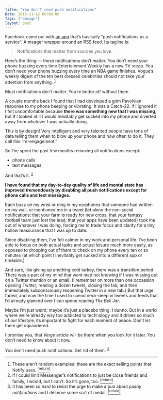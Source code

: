 ```yaml
---
title: "You don't need push notifications"
Date: 2015-11-12 00:00:00
Tags: ["design"]
layout: post
---
```


<p>Facebook came out with <a href="https://notify.co/">an app</a> that’s basically “push notifications as a service”.  A meager wrapper around an RSS feed.  Its tagline is:</p>


<blockquote>
<p>Notifications that matter from sources you love.</p>
</blockquote>


<p>Here’s the thing — these notifications don’t matter. You don’t need your phone buzzing every time Entertainment Weekly has a new TV recap.  You don’t need your phone buzzing every time an NBA game finishes. Vogue’s weekly digest of the ten best dressed celebrities should not take your attention from anything.  <sup class="footnote-ref" id="fnref:1"><a href="#fn:1" rel="footnote">1</a></sup></p>


<p>Most notifications don’t matter.  You’re better off without them.</p>


<p>A couple months back I found that I had developed a grim Pavolvian response to my phone beeping or vibrating.  It was a Catch-22: if I ignored it I felt uncomfortable because <strong>there was something new that I was missing</strong>, but if I looked at it I would inevitably get sucked into my phone and diverted away from whatever I was actually doing.</p>


<p>This is by design!  Very intelligent and very talented people have tons of data telling them when to blow up your phone and how often to do it.  They call this “re-engagement.”</p>


<p>So I’ve spent the past few months removing all notifications except:</p>


<ul>
<li>phone calls</li>
<li>text messages</li>
</ul>


<p>And that’s it. <sup class="footnote-ref" id="fnref:2"><a href="#fn:2" rel="footnote">2</a></sup></p>


<p><strong>I have found that my day-to-day quality of life and mental state has improved tremendously by disabling all push notifications except for phone calls and text messages.</strong></p>


<p>Each buzz on my wrist or ding in my earphones that someone had written on my wall, or mentioned me in a tweet (let alone the non-social notifications: that your farm is ready for new crops, that your fantasy football team just lost the lead; that your apps have been updated) took me out of whatever I was doing, forcing me to trade focus and clarity for a tiny, hollow reassurance that I was up to date.</p>


<p>Since disabling them, I’ve felt calmer in my work and personal life. I’ve been able to focus on both actual tasks and actual leisure much more easily, as opposed to dropping out of them to check on my phone every ten or so minutes (at which point I inevitably get sucked into a different app or timesink.)</p>


<p>And sure, like giving up anything cold turkey, there was a transition period.  There was a part of my mind that went mad not knowing if I was missing out on a Twitter mention or an email.  (I remember on more than one occassion opening Twitter, reading a dozen tweets, closing the tab, and then immediately subconsciously reopening Twitter in a new tab.)  But that urge faded, and now the time I used to spend neck-deep in tweets and feeds that I’d already glanced over I can spend reading <em>The Bell Jar</em>.</p>


<p>Maybe I’m just weird; maybe it’s just a placebo thing. I dunno.  But in a world where we’re already way too addicted to technology and it drives so much of our lifestyle, its important to fight for each moment of peace.  Don’t let them get squandered.</p>


<p>I promise you, that <em>Verge</em> article will be there when you look for it later.  You don’t need to know about it now.</p>


<p>You don’t need push notifications.  Get rid of them. <sup class="footnote-ref" id="fnref:3"><a href="#fn:3" rel="footnote">3</a></sup></p>


<div class="footnotes">
<hr/>
<ol>
<li id="fn:1">These aren’t random examples: these are the exact selling points that Notify uses.
 <a class="footnote-return" href="#fnref:1"><sup>[return]</sup></a></li>
<li id="fn:2">If I could limit Messenger’s notifications to just be close friends and family, I would, but I can’t.  So it’s gone, too.
 <a class="footnote-return" href="#fnref:2"><sup>[return]</sup></a></li>
<li id="fn:3">It has been so hard to resist the urge to make a pun about <em>pushy notifications</em> and I deserve some sort of medal.
 <a class="footnote-return" href="#fnref:3"><sup>[return]</sup></a></li>
</ol>
</div>
	